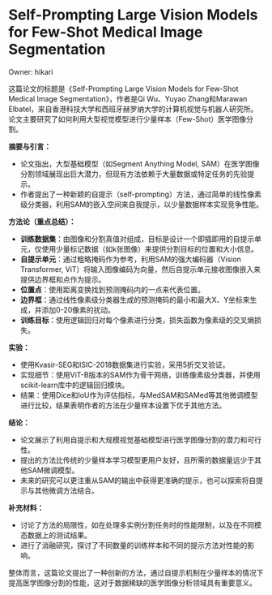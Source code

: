 # Self-Prompting Large Vision Models for Few-Shot Medical Image Segmentation

Owner: hikari

这篇论文的标题是《Self-Prompting Large Vision Models for Few-Shot Medical Image Segmentation》，作者是Qi Wu、Yuyao Zhang和Marawan Elbatel，来自香港科技大学和西班牙赫罗纳大学的计算机视觉与机器人研究所。论文主要研究了如何利用大型视觉模型进行少量样本（Few-Shot）医学图像分割。

**摘要与引言：**

- 论文指出，大型基础模型（如Segment Anything Model, SAM）在医学图像分割领域展现出巨大潜力，但现有方法依赖于大量数据或特定任务的先验提示。
- 作者提出了一种新颖的自提示（self-prompting）方法，通过简单的线性像素级分类器，利用SAM的嵌入空间来自我提示，以少量数据样本实现竞争性能。

**方法论（重点总结）：**

- **训练数据集**：由图像和分割真值对组成，目标是设计一个即插即用的自提示单元，仅使用少量标记数据（如k张图像）来提供分割目标的位置和大小信息。
- **自提示单元**：通过粗略掩码作为参考，利用SAM的强大编码器（Vision Transformer, ViT）将输入图像编码为向量，然后自提示单元接收图像嵌入来提供边界框和点作为提示。
- **位置点**：使用距离变换找到预测掩码内的一点来代表位置。
- **边界框**：通过线性像素级分类器生成的预测掩码的最小和最大X、Y坐标来生成，并添加0-20像素的扰动。
- **训练目标**：使用逻辑回归对每个像素进行分类，损失函数为像素级的交叉熵损失。

**实验：**

- 使用Kvasir-SEG和ISIC-2018数据集进行实验，采用5折交叉验证。
- 实现细节：使用ViT-B版本的SAM作为骨干网络，训练像素级分类器，并使用scikit-learn库中的逻辑回归模块。
- 结果：使用Dice和IoU作为评估指标，与MedSAM和SAMed等其他微调模型进行比较，结果表明作者的方法在少量样本设置下优于其他方法。

**结论：**

- 论文展示了利用自提示和大规模视觉基础模型进行医学图像分割的潜力和可行性。
- 提出的方法比传统的少量样本学习模型更用户友好，且所需的数据量远少于其他SAM微调模型。
- 未来的研究可以更注重从SAM的输出中获得更准确的提示，也可以探索将自提示与其他微调方法结合。

**补充材料：**

- 讨论了方法的局限性，如在处理多实例分割任务时的性能限制，以及在不同模态数据上的测试结果。
- 进行了消融研究，探讨了不同数量的训练样本和不同的提示方法对性能的影响。

整体而言，这篇论文提出了一种创新的方法，通过自提示机制在少量样本的情况下提高医学图像分割的性能，这对于数据稀缺的医学图像分析领域具有重要意义。